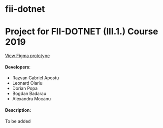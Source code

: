 # fii-dotnet

# Project for FII-DOTNET (III.1.) Course 2019 

[View Figma prototype](https://www.figma.com/file/dYkE4bDYJZi06yByCgve1Z/Game-UI?node-id=0%3A1)

#### Developers:
- Razvan Gabriel Apostu
- Leonard Olariu
- Dorian Popa
- Bogdan Badarau
- Alexandru Mocanu

#### Description:
To be added
